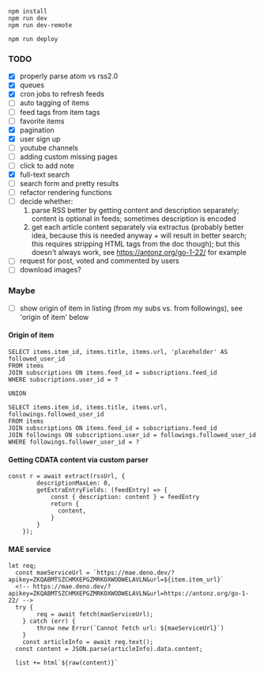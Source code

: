 ```
npm install
npm run dev
npm run dev-remote
```

```
npm run deploy
```

### TODO
- [x] properly parse atom vs rss2.0
- [x] queues
- [x] cron jobs to refresh feeds
- [ ] auto tagging of items
- [ ] feed tags from item tags
- [ ] favorite items
- [x] pagination
- [x] user sign up
- [ ] youtube channels
- [ ] adding custom missing pages
- [ ] click to add note
- [x] full-text search
- [ ] search form and pretty results
- [ ] refactor rendering functions
- [ ] decide whether: 
    1. parse RSS better by getting content and description separately; content is optional in feeds; sometimes description is encoded
    2. get each article content separately via extractus (probably better idea, because this is needed anyway + will result in better search; this requires stripping HTML tags from the doc though); but this doesn't always work, see https://antonz.org/go-1-22/ for example
- [ ] request for post, voted and commented by users
- [ ] download images?

### Maybe
- [ ] show origin of item in listing (from my subs vs. from followings), see 'origin of item' below

#### Origin of item
```
SELECT items.item_id, items.title, items.url, 'placeholder' AS followed_user_id
FROM items
JOIN subscriptions ON items.feed_id = subscriptions.feed_id
WHERE subscriptions.user_id = ?

UNION

SELECT items.item_id, items.title, items.url, followings.followed_user_id
FROM items
JOIN subscriptions ON items.feed_id = subscriptions.feed_id
JOIN followings ON subscriptions.user_id = followings.followed_user_id
WHERE followings.follower_user_id = ?

```

#### Getting CDATA content via custom parser

```
const r = await extract(rssUrl, {
		descriptionMaxLen: 0,
		getExtraEntryFields: (feedEntry) => {
			const { description: content } = feedEntry
			return {
			  content,
			}
		}
	});
```

#### MAE service

```
let req;
  const maeServiceUrl = `https://mae.deno.dev/?apikey=ZKQABMTSZCHMXEPGZMRKOXWODWELAVLN&url=${item.item_url}`
  <!-- https://mae.deno.dev/?apikey=ZKQABMTSZCHMXEPGZMRKOXWODWELAVLN&url=https://antonz.org/go-1-22/ -->
  try {
		req = await fetch(maeServiceUrl);
	} catch (err) {
		throw new Error(`Cannot fetch url: ${maeServiceUrl}`)
	}
	const articleInfo = await req.text();
  const content = JSON.parse(articleInfo).data.content;

  list += html`${raw(content)}`
  ```